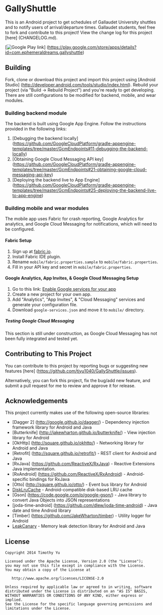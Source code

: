 # GallyShuttle

This is an Android project to get schedules of Gallaudet University shuttles and to notify users of
arrival/departure times. Gallaudet students, feel free to fork and contribute to this project! View
the change log for this project [here] (CHANGELOG.md).

[![Google Play link](https://developer.android.com/images/brand/en_generic_rgb_wo_60.png)]
(https://play.google.com/store/apps/details?id=com.ephemeraldreams.gallyshuttle)

## Building

Fork, clone or download this project and import this project using [Android Studio] (http://developer.android.com/tools/studio/index.html).
Rebuild your project (via "Build → Rebuild Project") and you're ready to get developing. There are
still configurations to be modified for backend, mobile, and wear modules.

### Building backend module

The backend is built using Google App Engine. Follow the instructions provided in the following links:

1. [Debugging the backend locally] (https://github.com/GoogleCloudPlatform/gradle-appengine-templates/tree/master/GcmEndpoints#11-debugging-the-backend-locally)
2. [Obtaining Google Cloud Messaging API key] (https://github.com/GoogleCloudPlatform/gradle-appengine-templates/tree/master/GcmEndpoints#21-obtaining-google-cloud-messaging-api-key)
3. [Deploying the backend live to App Engine] (https://github.com/GoogleCloudPlatform/gradle-appengine-templates/tree/master/GcmEndpoints#25-deploying-the-backend-live-to-app-engine)

### Building mobile and wear modules

The mobile app uses Fabric for crash reporting, Google Analytics for analytics, and Google Cloud
Messaging for notifications, which will need to be configured.

#### Fabric Setup

1. Sign up at [fabric.io](https://get.fabric.io/).
2. Install Fabric IDE plugin.
3. Rename `mobile/fabric.properties.sample` to `mobile/fabric.properties`.
4. Fill in your API key and secret in `mobile/fabric.properties`.

#### Google Analytics, App Invites, & Google Cloud Messaging Setup

1. Go to this link: [Enable Google services for your app](https://developers.google.com/mobile/add?platform=android)
2. Create a new project for your own app.
3. Add "Analytics", "App Invites", & "Cloud Messaging" services and generate your configuration file.
4. Download `google-services.json` and move it to `mobile/` directory.

##### Testing Google Cloud Messaging

This section is still under construction, as Google Cloud Messaging has not been fully integrated
and tested yet.

## Contributing to This Project

You can contribute to this project by reporting bugs or suggesting new features [here] (https://github.com/tjyu1040/GallyShuttle/issues).

Alternatively, you can fork this project, fix the bug/add new feature, and submit a pull request for
me to review and approve it for release.

## Acknowledgements

This project currently makes use of the following open-source libraries:

- [Dagger 2] (http://google.github.io/dagger/) - Dependency injection framework library for Android and Java
- [Butterknife] (http://jakewharton.github.io/butterknife/) - View injection library for Android
- [OkHttp] (http://square.github.io/okhttp/) - Networking library for Android and Java
- [Retrofit] (http://square.github.io/retrofit/) - REST client for Android and Java
- [RxJava] (https://github.com/ReactiveX/RxJava) - Reactive Extensions Java implementation.
- [RxAndroid] (https://github.com/ReactiveX/RxAndroid) - Android-specific bindings for RxJava
- [Otto] (http://square.github.io/otto/) - Event bus library for Android
- [DiskLruCache](https://github.com/JakeWharton/DiskLruCache) - Android-compatible disk-based LRU cache
- [Gson] (https://code.google.com/p/google-gson/) - Java library to convert Java Objects into JSON representations
- [joda-time-android] (https://github.com/dlew/joda-time-android) - Java date and time Android library
- [Timber] (https://github.com/JakeWharton/timber) - Utility logger for Android
- [LeakCanary](https://github.com/square/leakcanary) - Memory leak detection library for Android and Java

## License

    Copyright 2014 Timothy Yu

    Licensed under the Apache License, Version 2.0 (the "License");
    you may not use this file except in compliance with the License.
    You may obtain a copy of the License at

       http://www.apache.org/licenses/LICENSE-2.0

    Unless required by applicable law or agreed to in writing, software
    distributed under the License is distributed on an "AS IS" BASIS,
    WITHOUT WARRANTIES OR CONDITIONS OF ANY KIND, either express or implied.
    See the License for the specific language governing permissions and
    limitations under the License.
